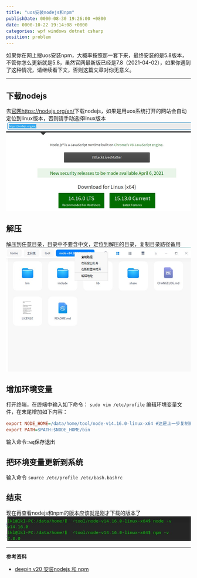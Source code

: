 ```yaml
---
title: "uos安装nodejs和npm"
publishDate: 0000-08-30 19:26:00 +0800
date: 0000-10-22 19:14:08 +0800
categories: wpf windows dotnet csharp
position: problem
---
```


如果你在网上搜uos安装npm，大概率按照那一套下来，最终安装的是5.8版本，不管你怎么更新就是5.8，虽然官网最新版已经是7.8（2021-04-02），如果你遇到了这种情况，请继续看下文，否则这篇文章对你无意义。

---

<div id="toc"></div>

## 下载nodejs

去[官网https://nodejs.org/en/](https://nodejs.org/en/)下载nodejs，如果是用uos系统打开的网站会自动定位到linux版本，否则请手动选择linux版本
![](../static/posts/2021/2021-04-02-uos安装nodejs和npm-01.jpg)

## 解压

解压到任意目录，目录中不要含中文，定位到解压的目录，复制目录路径备用
![](../static/posts/2021/2021-04-02-uos安装nodejs和npm-02.jpg)

## 增加环境变量

打开终端，在终端中输入如下命令：
`sudo vim /etc/profile`
编辑环境变量文件，在末尾增加如下内容：

```ini
export NODE_HOME=/data/home/tool/node-v14.16.0-linux-x64 #这是上一步复制的路径，去掉前面的file://
export PATH=$PATH:$NODE_HOME/bin
```

输入命令`:wq`保存退出

## 把环境变量更新到系统

输入命令
`source /etc/profile /etc/bash.bashrc `

## 结束

现在再查看nodejs和npm的版本应该就是刚才下载的版本了
![](../static/posts/2021/2021-04-02-uos安装nodejs和npm-03.jpg)

---

**参考资料**

- [deepin v20 安装nodejs 和 npm](https://blog.csdn.net/qq_41897021/article/details/107720553)

